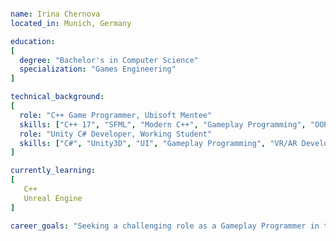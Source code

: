 <!--
**MynameisIrina/MynameisIrina** is a ✨ _special_ ✨ repository because its `README.md` (this file) appears on your GitHub profile.

Here are some ideas to get you started:

- 🔭 I’m currently working on ...
- 🌱 I’m currently learning ...
- 👯 I’m looking to collaborate on ...
- 🤔 I’m looking for help with ...
- 💬 Ask me about ...
- 📫 How to reach me: ...
- 😄 Pronouns: ...
- ⚡ Fun fact: ...
-->

```yaml

name: Irina Chernova
located_in: Munich, Germany

education:
[
  degree: "Bachelor's in Computer Science"
  specialization: "Games Engineering"
]

technical_background:
[
  role: "C++ Game Programmer, Ubisoft Mentee"
  skills: ["C++ 17", "SFML", "Modern C++", "Gameplay Programming", "OOP", "Version Control (Git)", "Debugging and Profiling"]
  role: "Unity C# Developer, Working Student"
  skills: ["C#", "Unity3D", "UI", "Gameplay Programming", "VR/AR Development", "OOP", "Version Control (Git)"]
]

currently_learning:
[
   C++
   Unreal Engine
]

career_goals: "Seeking a challenging role as a Gameplay Programmer in the AAA game industry."
```

